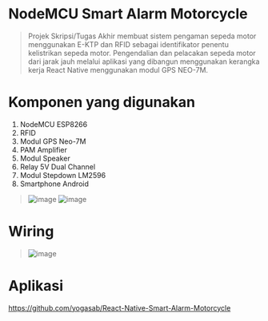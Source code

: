 # NodeMCU Smart Alarm Motorcycle
> Projek Skripsi/Tugas Akhir membuat sistem pengaman sepeda motor menggunakan E-KTP dan RFID sebagai identifikator penentu kelistrikan sepeda motor. Pengendalian dan pelacakan sepeda motor dari jarak jauh melalui aplikasi yang dibangun menggunakan kerangka kerja React Native menggunakan modul GPS NEO-7M.
# Komponen yang digunakan
1. NodeMCU ESP8266
2. RFID 
3. Modul GPS Neo-7M
4. PAM Amplifier
5. Modul Speaker
6. Relay 5V Dual Channel
7. Modul Stepdown LM2596
8. Smartphone Android
> ![image](https://user-images.githubusercontent.com/68288783/133914695-253b1fc4-40a9-46a5-aca5-530dbaa83888.png)
![image](https://user-images.githubusercontent.com/68288783/133914746-6c70b30d-78ac-4c4e-a534-a84b80335976.png)
# Wiring 
> ![image](https://user-images.githubusercontent.com/68288783/133914766-00d59780-bfac-48b0-9106-d867be7490d1.png)
# Aplikasi 
https://github.com/yogasab/React-Native-Smart-Alarm-Motorcycle

